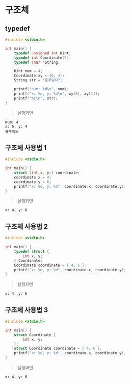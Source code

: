 # 구조체

## typedef

```c
#include <stdio.h>

int main() {
    typedef unsigned int Uint;
    typedef int Coordinate[2];
    typedef char *String;

    Uint num = 4;
    Coordinate xy = {6, 4};
    String str = "흥푸임돠";

    printf("num: %d\n", num);
    printf("x: %d, y: %d\n", xy[0], xy[1]);
    printf("%s\n", str);
}
```

> 실행화면
```
num: 4
x: 6, y: 4
흥푸임돠
```

## 구조체 사용법 1

```c
#include <stdio.h>

int main() {
    struct {int x, y;} coordinate;
    coordinate.x = 4;
    coordinate.y = 6;
    printf("x: %d, y: %d", coordinate.x, coordinate.y);
}
```

> 실행화면
```
x: 4, y: 6
```

## 구조체 사용법 2

```c
#include <stdio.h>

int main() {
    typedef struct {
        int x, y;
    } Coordinate;
    Coordinate coordinate = { 4, 6 };
    printf("x: %d, y: %d", coordinate.x, coordinate.y);
}
```

> 실행화면
```
x: 4, y: 6
```

## 구조체 사용법 3

```c
#include <stdio.h>

int main() {
    struct Coordinate {
        int x, y;
    };
    struct Coordinate coordinate = { 4, 6 };
    printf("x: %d, y: %d", coordinate.x, coordinate.y);
}
```

> 실행화면
```
x: 4, y: 6
```